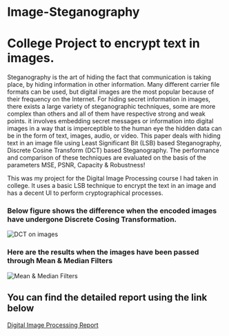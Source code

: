 # Image-Steganography
<h1>College Project to encrypt text in images.</h1>
<p>
Steganography is the art of hiding the fact that communication is taking place, by hiding information in other information. Many different carrier file formats can be used, but digital images are the most popular because of their frequency on the Internet. For hiding secret information in images, there exists a large variety of steganographic techniques, some are more complex than others and all of them have respective strong and weak points. it involves embedding secret messages or information into digital images in a way that is imperceptible to the human eye the hidden data can be in the form of text, images, audio, or video. This paper deals with hiding text in an image file using Least Significant Bit (LSB) based Steganography, Discrete Cosine Transform (DCT) based Steganography. The performance and comparison of these  techniques are evaluated on the basis of the parameters MSE, PSNR, Capacity & Robustness! </p>

 This was my project for the Digital Image Processing course I had taken in college. It uses a basic LSB technique to encrypt the text in an image and has a decent UI to perform cryptographical processes.

<h3>Below figure shows the difference when the encoded images have undergone Discrete Cosing Transformation.</h3>
<img alt = "DCT on images"  src= "https://github.com/kunaltilaganji/Image-Steganography/assets/77935694/e41567ad-d4eb-4a13-95d2-0058f688010e"  >


<h3>Here are the results when the images have been passed through Mean & Median Filters</h3>
<img alt = "Mean & Median Filters" src = "https://github.com/kunaltilaganji/Image-Steganography/assets/77935694/9f548c2e-1abe-4617-be70-8a87ba96a17d">
<br>


<h2>You can find the detailed report using the link below</h2>
<a href = https://viswharajhospital-my.sharepoint.com/:w:/g/personal/1032202057_mitwpu_ac_in/EaHcB5sRr35DlvDxiJqHT4sBMPXlzjNMLPgO3U0nOWHFOw target="_blank">Digital Image Processing Report </a>
